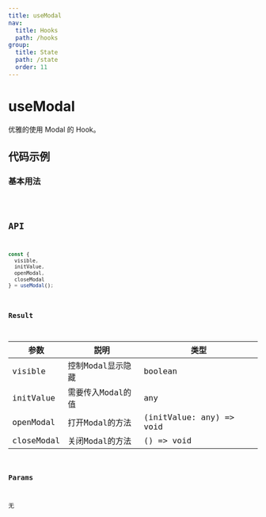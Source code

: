 ```yaml
---
title: useModal
nav:
  title: Hooks
  path: /hooks
group:
  title: State
  path: /state
  order: 11
---
```


# useModal

优雅的使用 Modal 的 Hook。

## 代码示例

### 基本用法

<code src="./demo/simple.tsx" />

## API

```javascript
const {
  visible,
  initValue,
  openModal,
  closeModal
} = useModal();
```

### Result

|参数|説明|类型|
|------ |--------------|---------------|
|visible|控制Modal显示隐藏|boolean|
|initValue|需要传入Modal的值|any|
|openModal|打开Modal的方法|(initValue: any) => void|
|closeModal|关闭Modal的方法|() => void|

### Params

无
